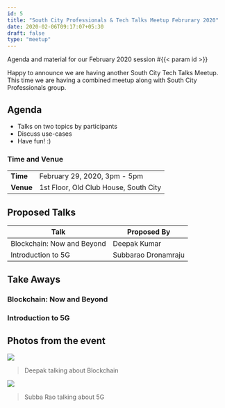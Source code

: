 ```yaml
---
id: 5
title: "South City Professionals & Tech Talks Meetup Februrary 2020"
date: 2020-02-06T09:17:07+05:30
draft: false
type: "meetup"
---
```


Agenda and material for our February 2020 session #{{< param id >}}

Happy to announce we are having another South City Tech Talks Meetup. This time we are having a combined meetup along with South City Professionals group.

<!--more-->

## Agenda

* Talks on two topics by participants
* Discuss use-cases
* Have fun! :)

### Time and Venue

|           |                              |
| --------- | ---------------------------- |
| **Time**  | February 29, 2020, 3pm - 5pm |
| **Venue** | 1st Floor, Old Club House, South City                        |

## Proposed Talks

| Talk                       | Proposed By         |
| -------------------------- | ------------------- |
| Blockchain: Now and Beyond | Deepak Kumar        |
| Introduction to 5G         | Subbarao Dronamraju |

## Take Aways

### Blockchain: Now and Beyond

<script async class="speakerdeck-embed" data-id="5882829e72c245c4977ff87600deba68" data-ratio="1.77777777777778" src="//speakerdeck.com/assets/embed.js"></script>

### Introduction to 5G

<script async class="speakerdeck-embed" data-id="62d836e812d54b5ca801aad5e88d5237" data-ratio="1.77777777777778" src="//speakerdeck.com/assets/embed.js"></script>

## Photos from the event

![](/pictures/feb2020-meetup/IMG_20200229_164711.jpg)

> Deepak talking about Blockchain

![](/pictures/feb2020-meetup/IMG_20200229_164710.jpg)

> Subba Rao talking about 5G